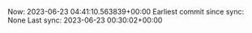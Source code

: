 Now: 2023-06-23 04:41:10.563839+00:00 Earliest commit since sync: None Last sync: 2023-06-23 00:30:02+00:00
